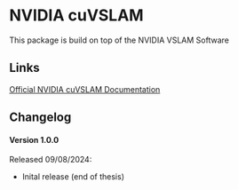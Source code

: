 
# NVIDIA cuVSLAM
This package is build on top of the NVIDIA VSLAM Software

## Links

[Official NVIDIA cuVSLAM Documentation](https://nvidia-isaac-ros.github.io/concepts/visual_slam/cuvslam/index.html)



## Changelog

#### Version 1.0.0 
Released 09/08/2024:
- Inital release (end of thesis)

